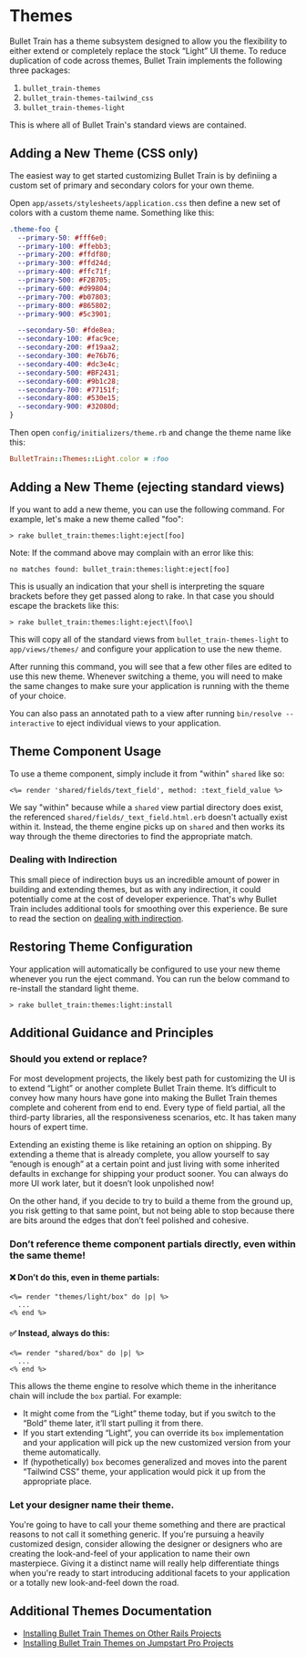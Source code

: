 # Themes

Bullet Train has a theme subsystem designed to allow you the flexibility to either extend or completely replace the stock “Light” UI theme.
To reduce duplication of code across themes, Bullet Train implements the following three packages:
1. `bullet_train-themes`
2. `bullet_train-themes-tailwind_css`
3. `bullet_train-themes-light`

This is where all of Bullet Train's standard views are contained.

## Adding a New Theme (CSS only)

The easiest way to get started customizing Bullet Train is by definiing a custom set of primary and secondary colors for your own theme.

Open `app/assets/stylesheets/application.css` then define a new set of colors with a custom theme name. Something like this:

```css
.theme-foo {
  --primary-50: #fff6e0;
  --primary-100: #ffebb3;
  --primary-200: #ffdf80;
  --primary-300: #ffd24d;
  --primary-400: #ffc71f;
  --primary-500: #F2B705;
  --primary-600: #d99804;
  --primary-700: #b07803;
  --primary-800: #865802;
  --primary-900: #5c3901;

  --secondary-50: #fde8ea;
  --secondary-100: #fac9ce;
  --secondary-200: #f19aa2;
  --secondary-300: #e76b76;
  --secondary-400: #dc3e4c;
  --secondary-500: #BF2431;
  --secondary-600: #9b1c28;
  --secondary-700: #77151f;
  --secondary-800: #530e15;
  --secondary-900: #32080d;
}
```

Then open `config/initializers/theme.rb` and change the theme name like this:

```ruby
BulletTrain::Themes::Light.color = :foo
```

## Adding a New Theme (ejecting standard views)

If you want to add a new theme, you can use the following command. For example, let's make a new theme called "foo":

```
> rake bullet_train:themes:light:eject[foo]
```

Note: If the command above may complain with an error like this:

```
no matches found: bullet_train:themes:light:eject[foo]
```

This is usually an indication that your shell is interpreting the square brackets before they get passed along to rake.
In that case you should escape the brackets like this:

```
> rake bullet_train:themes:light:eject\[foo\]
```

This will copy all of the standard views from `bullet_train-themes-light` to `app/views/themes/` and configure your application to use the new theme.

After running this command, you will see that a few other files are edited to use this new theme. Whenever switching a theme, you will need to make the same changes to make sure your application is running with the theme of your choice.

You can also pass an annotated path to a view after running `bin/resolve --interactive` to eject individual views to your application.

## Theme Component Usage

To use a theme component, simply include it from "within" `shared` like so:

```erb
<%= render 'shared/fields/text_field', method: :text_field_value %>
```

We say "within" because while a `shared` view partial directory does exist, the referenced `shared/fields/_text_field.html.erb` doesn't actually exist within it. Instead, the theme engine picks up on `shared` and then works its way through the theme directories to find the appropriate match.

### Dealing with Indirection

This small piece of indirection buys us an incredible amount of power in building and extending themes, but as with any indirection, it could potentially come at the cost of developer experience. That's why Bullet Train includes additional tools for smoothing over this experience. Be sure to read the section on [dealing with indirection](./indirection.md).

## Restoring Theme Configuration

Your application will automatically be configured to use your new theme whenever you run the eject command. You can run the below command to re-install the standard light theme.
```
> rake bullet_train:themes:light:install
```

## Additional Guidance and Principles

### Should you extend or replace?

For most development projects, the likely best path for customizing the UI is to extend “Light” or another complete Bullet Train theme. It’s difficult to convey how many hours have gone into making the Bullet Train themes complete and coherent from end to end. Every type of field partial, all the third-party libraries, all the responsiveness scenarios, etc. It has taken many hours of expert time.

Extending an existing theme is like retaining an option on shipping. By extending a theme that is already complete, you allow yourself to say “enough is enough” at a certain point and just living with some inherited defaults in exchange for shipping your product sooner. You can always do more UI work later, but it doesn’t look unpolished now!

On the other hand, if you decide to try to build a theme from the ground up, you risk getting to that same point, but not being able to stop because there are bits around the edges that don’t feel polished and cohesive.

### Don’t reference theme component partials directly, even within the same theme!

#### ❌ Don’t do this, even in theme partials:

```erb
<%= render "themes/light/box" do |p| %>
  ...
<% end %>
```

#### ✅ Instead, always do this:

```erb
<%= render "shared/box" do |p| %>
  ...
<% end %>
```

This allows the theme engine to resolve which theme in the inheritance chain will include the `box` partial. For example:

 - It might come from the “Light” theme today, but if you switch to the “Bold” theme later, it’ll start pulling it from there.
 - If you start extending “Light”, you can override its `box` implementation and your application will pick up the new customized version from your theme automatically.
 - If (hypothetically) `box` becomes generalized and moves into the parent “Tailwind CSS” theme, your application would pick it up from the appropriate place.

### Let your designer name their theme.

You're going to have to call your theme something and there are practical reasons to not call it something generic. If you're pursuing a heavily customized design, consider allowing the designer or designers who are creating the look-and-feel of your application to name their own masterpiece. Giving it a distinct name will really help differentiate things when you're ready to start introducing additional facets to your application or a totally new look-and-feel down the road.

## Additional Themes Documentation

* [Installing Bullet Train Themes on Other Rails Projects](/docs/themes/on-other-rails-projects.md)
* [Installing Bullet Train Themes on Jumpstart Pro Projects](/docs/themes/on-jumpstart-pro-projects.md)
